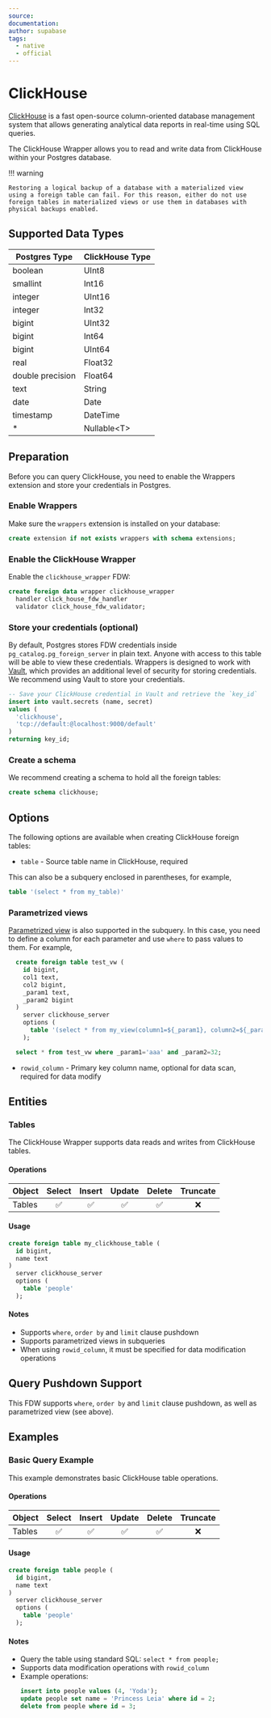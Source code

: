 ```yaml
---
source:
documentation:
author: supabase
tags:
  - native
  - official
---
```


# ClickHouse

[ClickHouse](https://clickhouse.com/) is a fast open-source column-oriented database management system that allows generating analytical data reports in real-time using SQL queries.

The ClickHouse Wrapper allows you to read and write data from ClickHouse within your Postgres database.

!!! warning

    Restoring a logical backup of a database with a materialized view using a foreign table can fail. For this reason, either do not use foreign tables in materialized views or use them in databases with physical backups enabled.

## Supported Data Types

| Postgres Type    | ClickHouse Type   |
| ---------------- | ----------------- |
| boolean          | UInt8             |
| smallint         | Int16             |
| integer          | UInt16            |
| integer          | Int32             |
| bigint           | UInt32            |
| bigint           | Int64             |
| bigint           | UInt64            |
| real             | Float32           |
| double precision | Float64           |
| text             | String            |
| date             | Date              |
| timestamp        | DateTime          |
| *                | Nullable&lt;T&gt; |

## Preparation

Before you can query ClickHouse, you need to enable the Wrappers extension and store your credentials in Postgres.

### Enable Wrappers

Make sure the `wrappers` extension is installed on your database:

```sql
create extension if not exists wrappers with schema extensions;
```

### Enable the ClickHouse Wrapper

Enable the `clickhouse_wrapper` FDW:

```sql
create foreign data wrapper clickhouse_wrapper
  handler click_house_fdw_handler
  validator click_house_fdw_validator;
```

### Store your credentials (optional)

By default, Postgres stores FDW credentials inside `pg_catalog.pg_foreign_server` in plain text. Anyone with access to this table will be able to view these credentials. Wrappers is designed to work with [Vault](https://supabase.com/docs/guides/database/vault), which provides an additional level of security for storing credentials. We recommend using Vault to store your credentials.

```sql
-- Save your ClickHouse credential in Vault and retrieve the `key_id`
insert into vault.secrets (name, secret)
values (
  'clickhouse',
  'tcp://default:@localhost:9000/default'
)
returning key_id;
```

### Create a schema

We recommend creating a schema to hold all the foreign tables:

```sql
create schema clickhouse;
```

## Options

The following options are available when creating ClickHouse foreign tables:

- `table` - Source table name in ClickHouse, required

This can also be a subquery enclosed in parentheses, for example,

```sql
table '(select * from my_table)'
```

### Parametrized views

[Parametrized view](https://clickhouse.com/docs/en/sql-reference/statements/create/view#parameterized-view) is also supported in the subquery. In this case, you need to define a column for each parameter and use `where` to pass values to them. For example,

```sql
  create foreign table test_vw (
    id bigint,
    col1 text,
    col2 bigint,
    _param1 text,
    _param2 bigint
  )
    server clickhouse_server
    options (
      table '(select * from my_view(column1=${_param1}, column2=${_param2}))'
    );

  select * from test_vw where _param1='aaa' and _param2=32;
```

- `rowid_column` - Primary key column name, optional for data scan, required for data modify

## Entities

### Tables

The ClickHouse Wrapper supports data reads and writes from ClickHouse tables.

#### Operations

| Object | Select | Insert | Update | Delete | Truncate |
| ------ | :----: | :----: | :----: | :----: | :------: |
| Tables |   ✅    |   ✅    |   ✅    |   ✅    |    ❌     |

#### Usage

```sql
create foreign table my_clickhouse_table (
  id bigint,
  name text
)
  server clickhouse_server
  options (
    table 'people'
  );
```

#### Notes

- Supports `where`, `order by` and `limit` clause pushdown
- Supports parametrized views in subqueries
- When using `rowid_column`, it must be specified for data modification operations

## Query Pushdown Support

This FDW supports `where`, `order by` and `limit` clause pushdown, as well as parametrized view (see above).

## Examples

### Basic Query Example

This example demonstrates basic ClickHouse table operations.

#### Operations

| Object | Select | Insert | Update | Delete | Truncate |
| ------ | :----: | :----: | :----: | :----: | :------: |
| Tables |   ✅    |   ✅    |   ✅    |   ✅    |    ❌     |

#### Usage

```sql
create foreign table people (
  id bigint,
  name text
)
  server clickhouse_server
  options (
    table 'people'
  );
```

#### Notes

- Query the table using standard SQL: `select * from people;`
- Supports data modification operations with `rowid_column`
- Example operations:
  ```sql
  insert into people values (4, 'Yoda');
  update people set name = 'Princess Leia' where id = 2;
  delete from people where id = 3;
  ```

